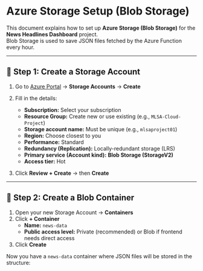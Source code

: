 
# Azure Storage Setup (Blob Storage)

This document explains how to set up **Azure Storage (Blob Storage)** for the **News Headlines Dashboard** project.  
Blob Storage is used to save JSON files fetched by the Azure Function every hour.

---

## 📌 Step 1: Create a Storage Account

1. Go to [Azure Portal](https://portal.azure.com) → **Storage Accounts** → **Create**  
2. Fill in the details:
   - **Subscription:** Select your subscription  
   - **Resource Group:** Create new or use existing (e.g., `MLSA-Cloud-Project`)  
   - **Storage account name:** Must be unique (e.g., `mlsaproject01`)  
   - **Region:** Choose closest to you  
   - **Performance:** Standard  
   - **Redundancy (Replication):** Locally-redundant storage (LRS)  
   - **Primary service (Account kind):** **Blob Storage (StorageV2)**  
   - **Access tier:** Hot  

3. Click **Review + Create** → then **Create**

---

## 📌 Step 2: Create a Blob Container

1. Open your new Storage Account → **Containers**  
2. Click **+ Container**  
   - **Name:** `news-data`  
   - **Public access level:** Private (recommended) or Blob if frontend needs direct access  
3. Click **Create**

Now you have a `news-data` container where JSON files will be stored in the structure:  
